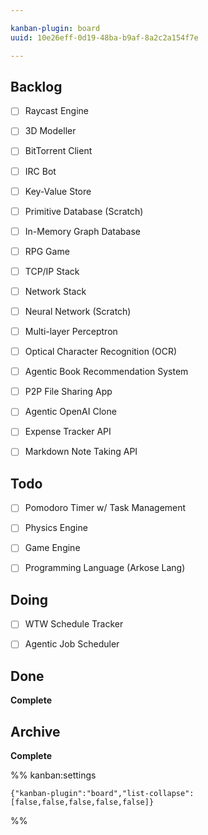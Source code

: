 ```yaml
---

kanban-plugin: board
uuid: 10e26eff-0d19-48ba-b9af-8a2c2a154f7e

---
```


## Backlog

- [ ] Raycast Engine
- [ ] 3D Modeller
- [ ] BitTorrent Client
- [ ] IRC Bot
- [ ] Key-Value Store
- [ ] Primitive Database (Scratch)
- [ ] In-Memory Graph Database
- [ ] RPG Game
- [ ] TCP/IP Stack
- [ ] Network Stack
- [ ] Neural Network (Scratch)
- [ ] Multi-layer Perceptron
- [ ] Optical Character Recognition (OCR)
- [ ] Agentic Book Recommendation System
- [ ] P2P File Sharing App
- [ ] Agentic OpenAI Clone
- [ ] Expense Tracker API
- [ ] Markdown Note Taking API


## Todo

- [ ] Pomodoro Timer w/ Task Management
- [ ] Physics Engine
- [ ] Game Engine
- [ ] Programming Language (Arkose Lang)


## Doing

- [ ] WTW Schedule Tracker
- [ ] Agentic Job Scheduler


## Done

**Complete**


## Archive

**Complete**




%% kanban:settings
```
{"kanban-plugin":"board","list-collapse":[false,false,false,false,false]}
```
%%